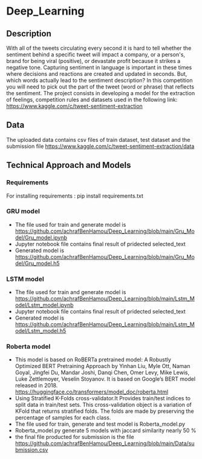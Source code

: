 # Deep_Learning
## Description 
With all of the tweets circulating every second it is hard to tell whether the sentiment behind a specific tweet will impact a company, or a person's, brand for being viral (positive), or devastate profit because it strikes a negative tone. Capturing sentiment in language is important in these times where decisions and reactions are created and updated in seconds. But, which words actually lead to the sentiment description? In this competition you will need to pick out the part of the tweet (word or phrase) that reflects the sentiment.
The project consists in developing a model for the extraction of feelings, competition rules and datasets used in the following link: https://www.kaggle.com/c/tweet-sentiment-extraction
## Data 
The uploaded data contains csv files of train dataset, test dataset and the submission file
https://www.kaggle.com/c/tweet-sentiment-extraction/data
## Technical Approach and Models
### Requirements
For installing requirements : pip install requirements.txt
### GRU model
- The file used for train and generate model is https://github.com/achrafBenHamou/Deep_Learning/blob/main/Gru_Model/Gru_model.ipynb
- Jupyter notebook file contains final result of pridected selected_text
- Generated model is https://github.com/achrafBenHamou/Deep_Learning/blob/main/Gru_Model/Gru_model.h5
### LSTM model
- The file used for train and generate model is https://github.com/achrafBenHamou/Deep_Learning/blob/main/Lstm_Model/Lstm_model.ipynb
- Jupyter notebook file contains final result of pridected selected_text
- Generated model is https://github.com/achrafBenHamou/Deep_Learning/blob/main/Lstm_Model/Lstm_model.h5
### Roberta model
- This model is based on RoBERTa pretrained model: A Robustly Optimized BERT Pretraining Approach by Yinhan Liu, Myle Ott, Naman Goyal, Jingfei Du, Mandar Joshi, Danqi Chen, Omer Levy, Mike Lewis, Luke Zettlemoyer, Veselin Stoyanov. It is based on Google’s BERT model released in 2018.
https://huggingface.co/transformers/model_doc/roberta.html
- Using Stratified K-Folds cross-validator.It Provides train/test indices to split data in train/test sets. This cross-validation object is a variation of KFold that returns stratified folds. The folds are made by preserving the percentage of samples for each class.
- The file used for train, generate and test model is Roberta_model.py
- Roberta_model.py generate 5 models with jaccard similarity nearly 50 %
- the final file producted for submission is the file https://github.com/achrafBenHamou/Deep_Learning/blob/main/Data/submission.csv

